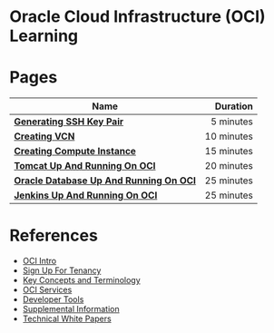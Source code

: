 # Oracle Cloud Infrastructure (OCI) Learning 






# Pages
|    **Name**   | **Duration** |
| ------------- |-----:|
|[**Generating SSH Key Pair**](GeneratingSshKey.md)|5 minutes|
|[**Creating VCN**](CreatingVCN.md)|10 minutes|
|[**Creating Compute Instance**](CreatingComputeInstance.md)|15 minutes|
|[**Tomcat Up And Running On OCI**](TomcatUpAndRunningOnOCI.md)|20 minutes|
|[**Oracle Database Up And Running On OCI**](OracleDatabaseUpAndRunningOnOCI.md)|25 minutes|
|[**Jenkins Up And Running On OCI**](JenkinsUpAndRunningOnOCI.md)|25 minutes|



# References
* [OCI Intro](https://docs.cloud.oracle.com/iaas/Content/GSG/Concepts/baremetalintro.htm)
* [Sign Up For Tenancy](https://docs.cloud.oracle.com/iaas/Content/GSG/Concepts/settinguptenancy.htm?tocpath=Getting%20Started%7C_____14#two)
* [Key Concepts and Terminology](https://docs.cloud.oracle.com/iaas/Content/GSG/Concepts/concepts.htm?tocpath=Getting%20Started%7C_____1)
* [OCI Services](https://docs.cloud.oracle.com/iaas/Content/services.htm)
* [Developer Tools](https://docs.cloud.oracle.com/iaas/Content/devtoolshome.htm)
* [Supplemental Information](https://docs.cloud.oracle.com/iaas/Content/General/Reference/more.htm)
* [Technical White Papers](https://docs.cloud.oracle.com/iaas/Content/General/Reference/aqswhitepapers.htm)